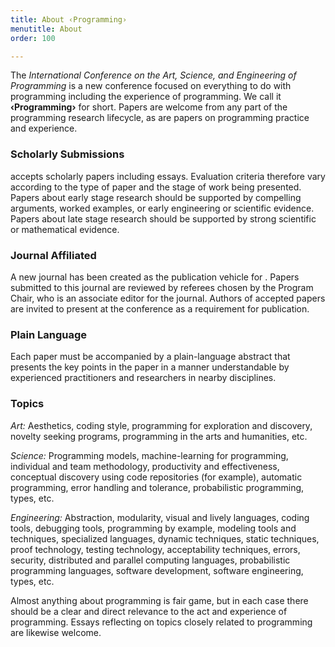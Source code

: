 ```yaml
---
title: About ‹Programming›
menutitle: About
order: 100

---
```


The _International Conference on the Art, Science, and Engineering of Programming_ is a new conference focused on everything to do with programming including the experience of programming. We call it **‹Programming›** for short. Papers are welcome from any part of the programming research lifecycle, as are papers on programming practice and experience.

### Scholarly Submissions

<Programming> accepts scholarly papers including essays. Evaluation criteria therefore vary according to the type of paper and the stage of work being presented. Papers about early stage research should be supported by compelling arguments, worked examples, or early engineering or scientific evidence. Papers about late stage research should be supported by strong scientific or mathematical evidence.

### Journal Affiliated
A new journal has been created as the publication vehicle for <Programming>. Papers submitted to this journal are reviewed by referees chosen by the <Programming> Program Chair, who is an associate editor for the journal. Authors of accepted papers are invited to present at the conference as a requirement for publication.

### Plain Language
Each paper must be accompanied by a plain-language abstract that presents the key points in the paper in a manner understandable by experienced practitioners and researchers in nearby disciplines.

### Topics

_Art:_ Aesthetics, coding style, programming for exploration and discovery, novelty seeking programs, programming in the arts and humanities, etc.

_Science:_ Programming models, machine-learning for programming, individual and team methodology, productivity and effectiveness, conceptual discovery using code repositories (for example), automatic programming, error handling and tolerance, probabilistic programming, types, etc.

_Engineering:_ Abstraction, modularity, visual and lively languages, coding tools, debugging tools, programming by example, modeling tools and techniques, specialized languages, dynamic techniques, static techniques, proof technology, testing technology, acceptability techniques, errors, security, distributed and parallel computing languages, probabilistic programming languages, software development, software engineering, types, etc.

Almost anything about programming is fair game, but in each case there should be a clear and direct relevance to the act and experience of programming. Essays reflecting on topics closely related to programming are likewise welcome.